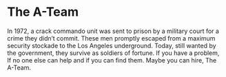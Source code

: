 #  The A-Team

In 1972, a crack commando unit was sent to prison by a military court for a crime they didn’t commit. These men promptly escaped from a maximum security stockade to the Los Angeles underground. Today, still wanted by the government, they survive as soldiers of fortune. If you have a problem, If no one else can help and if you can find them. Maybe you can hire, The A-Team.
